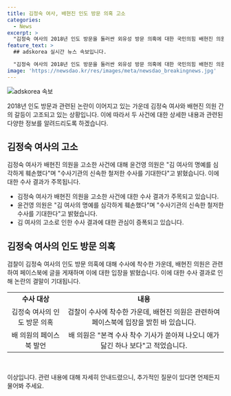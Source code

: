 ```yaml
---
title: 김정숙 여사, 배현진 인도 방문 의혹 고소
categories:
  - News
excerpt: >
  "김정숙 여사의 2018년 인도 방문을 둘러싼 외유성 방문 의혹에 대한 국민의힘 배현진 의원의 발언으로, 민주당 윤건영 의원이 경찰에 고소장을 제출했다. 윤 의원은 배 의원의 허위사실 유포로 김 여사의 명예를 훼손했다며 철저한 수사를 촉구했고, 이에 대해 검찰은 인도 방문 의혹에 대한 수사를 시작했다. 배 의원은 페이스북에 수사 착수에 대한 항의를 피력하며, 당시 외교부의 공식 초청과 기내식 비용에 대한 반박을 내세웠다."
feature_text: >
  ## adskorea 실시간 뉴스 속보입니다.

  "김정숙 여사의 2018년 인도 방문을 둘러싼 외유성 방문 의혹에 대한 국민의힘 배현진 의원의 발언으로, 민주당 윤건영 의원이 경찰에 고소장을 제출했다. 윤 의원은 배 의원의 허위사실 유포로 김 여사의 명예를 훼손했다며 철저한 수사를 촉구했고, 이에 대해 검찰은 인도 방문 의혹에 대한 수사를 시작했다. 배 의원은 페이스북에 수사 착수에 대한 항의를 피력하며, 당시 외교부의 공식 초청과 기내식 비용에 대한 반박을 내세웠다."
image: 'https://newsdao.kr/res/images/meta/newsdao_breakingnews.jpg'
---
```


<p><img src="https://newsdao.kr/res/images/meta/newsdao_breakingnews.jpg" alt="adskorea 속보" /></p>

<p data-ke-size="size16">2018년 인도 방문과 관련된 논란이 이어지고 있는 가운데 김정숙 여사와 배현진 의원 간의 갈등이 고조되고 있는 상황입니다. 이에 따라서 두 사건에 대한 상세한 내용과 관련된 다양한 정보를 알려드리도록 하겠습니다.</p>

<h2 data-ke-size="size26">김정숙 여사의 고소</h2>

<p>김정숙 여사가 배현진 의원을 고소한 사건에 대해 윤건영 의원은 "김 여사의 명예를 심각하게 훼손했다"며 "수사기관의 신속한 철저한 수사를 기대한다"고 밝혔습니다. 이에 대한 수사 결과가 주목됩니다.</p>

<ul>
  <li>김정숙 여사가 배현진 의원을 고소한 사건에 대한 수사 결과가 주목되고 있습니다.</li>
  <li>윤건영 의원은 "김 여사의 명예를 심각하게 훼손했다"며 "수사기관의 신속한 철저한 수사를 기대한다"고 밝혔습니다.</li>
  <li>김 여사의 고소로 인한 수사 결과에 대한 관심이 증폭되고 있습니다.</li>
</ul>

<h2 data-ke-size="size26">김정숙 여사의 인도 방문 의혹</h2>

<p>검찰이 김정숙 여사의 인도 방문 의혹에 대해 수사에 착수한 가운데, 배현진 의원은 관련하여 페이스북에 글을 게재하며 이에 대한 입장을 밝혔습니다. 이에 대한 수사 결과로 인해 논란의 결말이 기대됩니다.</p>

<table>
  <tr>
    <td style="text-align: center; height: 17px;"><b>수사 대상</b></td>
    <td style="text-align: center; height: 17px;"><b>내용</b></td>
  </tr>
  <tr>
    <td style="text-align: center;">김정숙 여사의 인도 방문 의혹</td>
    <td style="text-align: center;">검찰이 수사에 착수한 가운데, 배현진 의원은 관련하여 페이스북에 입장을 밝힌 바 있습니다.</td>
  </tr>
  <tr>
    <td style="text-align: center;">배 의원의 페이스북 발언</td>
    <td style="text-align: center;">배 의원은 "본격 수사 착수 기사가 쏟아져 나오니 애가 닳긴 하나 보다"고 적었습니다.</td>
  </tr>
</table>

<p data-ke-size="size16">&nbsp;</p>

<p>이상입니다. 관련 내용에 대해 자세히 안내드렸으니, 추가적인 질문이 있다면 언제든지 물어봐 주세요.</p>


